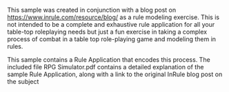 This sample was created in conjunction with a blog post on https://www.inrule.com/resource/blog/ as a rule modeling exercise.  This is not intended to be a complete and exhaustive rule application for all your table-top roleplaying needs but just a fun exercise in taking a complex process of combat in a table top role-playing game and modeling them in rules.

This sample contains a Rule Application that encodes this process. The included file RPG Simulator.pdf contains a detailed explanation of the sample Rule Application, along with a link to the original InRule blog post on the subject
